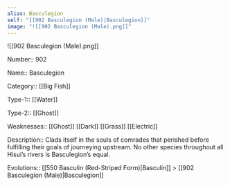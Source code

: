 ```yaml
---
alias: Basculegion
self: "[[902 Basculegion (Male)|Basculegion]]"
image: "![[902 Basculegion (Male).png]]"
---
```


![[902 Basculegion (Male).png]]


Number:: 902

Name:: Basculegion

Category:: [[Big Fish]]

Type-1:: [[Water]]

Type-2:: [[Ghost]]

Weaknesses:: [[Ghost]] [[Dark]] [[Grass]] [[Electric]]

Description:: Clads itself in the souls of comrades that perished before fulfilling their goals of journeying upstream. No other species throughout all Hisui’s rivers is Basculegion’s equal.

Evolutions:: [[550 Basculin (Red-Striped Form)|Basculin]] > [[902 Basculegion (Male)|Basculegion]]

